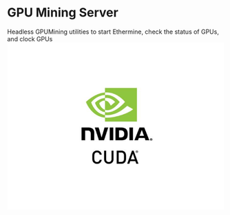 # GPU Mining Server
Headless GPUMining utilities to start Ethermine, check the status of GPUs, and clock GPUs
![description](nvidia_cuda.jpg)
